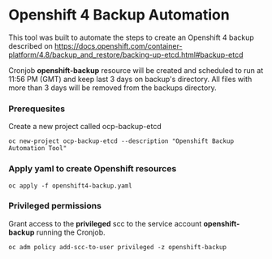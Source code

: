 # Openshift 4 Backup Automation

This tool was built to automate the steps to create an Openshift 4 backup described on https://docs.openshift.com/container-platform/4.8/backup_and_restore/backing-up-etcd.html#backup-etcd

Cronjob **openshift-backup** resource  will be created and scheduled to run at 11:56 PM (GMT) and keep last 3 days on backup's directory. All files with more than 3 days will be removed from the backups directory.

### Prerequesites

Create a new project called ocp-backup-etcd

`oc new-project ocp-backup-etcd --description "Openshift Backup Automation Tool"` 

### Apply yaml to create Openshift resources

`oc apply -f openshift4-backup.yaml`

### Privileged permissions

Grant access to the **privileged** scc to the service account **openshift-backup** running the Cronjob.

`oc adm policy add-scc-to-user privileged -z openshift-backup`

